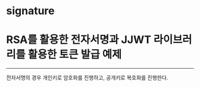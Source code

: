# signature
# RSA를 활용한 전자서명과 JJWT 라이브러리를 활용한 토큰 발급 예제
----------------------
전자서명의 경우 개인키로 암호화를 진행하고, 공개키로 복호화를 진행한다.
